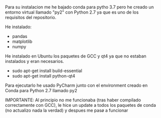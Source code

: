 Para su instalacion me he bajado conda para pytho 3.7 pero he creado un entorno virtual 
llamado "py2" con Python 2.7 ya que es uno de los requisitos del repositorio.

He instalado:
* pandas
* matplotlib
* numpy

He instalado en Ubuntu los paquetes de GCC y qt4 ya que no estaban instalados y eran necesarios.
* sudo apt-get install build-essential
* sudo apt-get install python-qt4

Para ejecutarlo he usado PyCharm junto con el environment creado en Conda
para Python 2.7 llamado py2

IMPORTANTE: Al principio no me funcionaba (tras haber compilado correctamente con GCC), le hice un update a todos los paquetes de conda (no actualizo nada la verdad) y despues me pasø a funcionar
